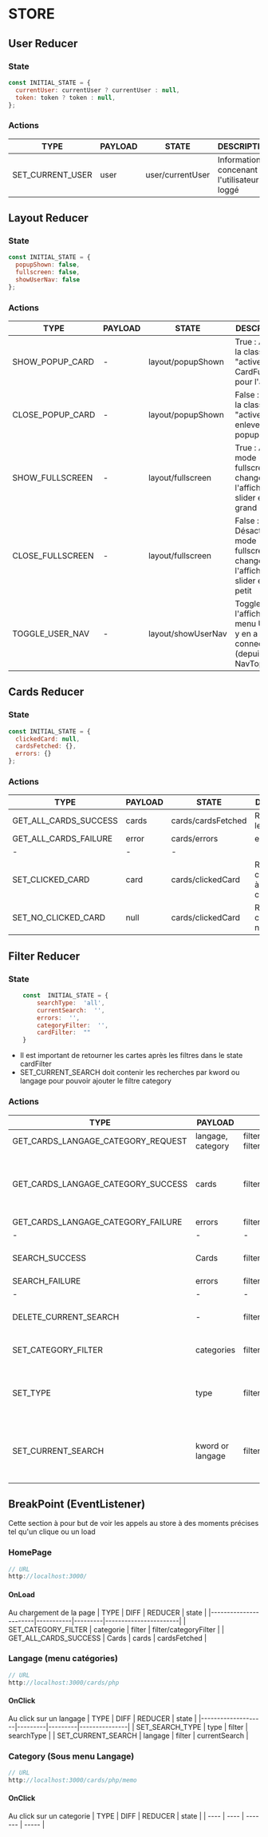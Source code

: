 

# STORE
## User Reducer
### State
```javascript
const INITIAL_STATE = {
  currentUser: currentUser ? currentUser : null,
  token: token ? token : null,
};
```
### Actions
| TYPE             | PAYLOAD | STATE            | DESCRIPTION                               |
|------------------|---------|------------------|-------------------------------------------|
| SET_CURRENT_USER | user    | user/currentUser | Information concenant l'utilisateur loggé |




## Layout Reducer
### State
```javascript
const INITIAL_STATE = {
  popupShown: false,
  fullscreen: false,
  showUserNav: false
};
```
### Actions
| TYPE             | PAYLOAD | STATE              | DESCRIPTION                                                                     |
|------------------|---------|--------------------|---------------------------------------------------------------------------------|
| SHOW_POPUP_CARD  | -       | layout/popupShown  | True : Ajoute la classe "active" à CardFullPopup pour l'afficher                |
| CLOSE_POPUP_CARD | -       | layout/popupShown  | False : Enlève la classe "active" pour enlever la popup                         |
| SHOW_FULLSCREEN  | -       | layout/fullscreen  | True : Active mode fullscreen et change l'affichage du slider en grand          |
| CLOSE_FULLSCREEN | -       | layout/fullscreen  | False : Désactive mode fullscreen et change l'affichage du slider en plus petit |
| TOGGLE_USER_NAV  | -       | layout/showUserNav | Toggle l'affichage du menu User s'il y en a un connecté (depuis NavTop)         |




## Cards Reducer
### State
```javascript
const INITIAL_STATE = {
  clickedCard: null,
  cardsFetched: {},
  errors: {}
};
```
### Actions
| TYPE                  | PAYLOAD | STATE              | DESCRIPTION                                    |
|-----------------------|---------|--------------------|------------------------------------------------|
| GET_ALL_CARDS_SUCCESS | cards   | cards/cardsFetched | Retour toutes les cards                        |
| GET_ALL_CARDS_FAILURE | error   | cards/errors       | errors                                         |
| -                     | -       | -                  |                                                |
| SET_CLICKED_CARD      | card    | cards/clickedCard  | Reçoit l'objet correspondant à la card cliquée |
| SET_NO_CLICKED_CARD   | null    | cards/clickedCard  | Repasse clickedCard à null                     |






## Filter Reducer
### State
```javascript
	const  INITIAL_STATE = {
		searchType:  'all',
		currentSearch:  '',
		errors:  '',
		categoryFilter:  '',
		cardFilter:  ""
	}
```
- Il est important de retourner les cartes après les filtres dans le state cardFilter
- SET_CURRENT_SEARCH doit contenir les recherches par kword ou langage pour pouvoir ajouter le filtre category
### Actions
| TYPE                               | PAYLOAD           | STATE                                       | DESCRIPTION                                                                  |
|------------------------------------|-------------------|---------------------------------------------|------------------------------------------------------------------------------|
| GET_CARDS_LANGAGE_CATEGORY_REQUEST | langage, category | filter/currentSearch, filter/categoryFilter | set langage et category                                                      |
| GET_CARDS_LANGAGE_CATEGORY_SUCCESS | cards             | filter/cardFilter                           | Return  de la liste des cartes par le back après l'ajout de filtre catégorie |
| GET_CARDS_LANGAGE_CATEGORY_FAILURE | errors            | filter/errors                               | errors                                                                       |
| -                                  | -                 | -                                           |                                                                              |
| SEARCH_SUCCESS                     | Cards             | filter/cardFilter                           | Retour des cartes après la recherche                                         |
| SEARCH_FAILURE                     | errors            | filter/errors                               | errors                                                                       |
| -                                  | -                 | -                                           | -                                                                            |
| DELETE_CURRENT_SEARCH              | -                 | filter/currentSearch                        | Passe currentSearch à vide                                                   |
| SET_CATEGORY_FILTER                | categories        | filter/categoryFilter                       | Applique la categorie voulu                                                  |
| SET_TYPE                           | type              | filter/searchType                           | Applique le type voulu (ALL, LANGAGE, SEARCH)                                |
| SET_CURRENT_SEARCH                 | kword  or langage | filter/currentSearch                        | Stock la valeur de la recherche et retour les cartes si elle trouve          |

## BreakPoint (EventListener)
Cette section à pour but de voir les appels au store à des moments précises tel qu'un clique ou un load

### HomePage
```javascript
// URL
http://localhost:3000/
```
#### OnLoad
Au chargement de la page
| TYPE                  | DIFF      | REDUCER | state                 |
|-----------------------|-----------|---------|-----------------------|
| SET_CATEGORY_FILTER   | categorie | filter  | filter/categoryFilter |
| GET_ALL_CARDS_SUCCESS | Cards     | cards   | cardsFetched          |


###  Langage (menu catégories)
```javascript
// URL
http://localhost:3000/cards/php
```
#### OnClick
Au click sur un langage
| TYPE               | DIFF    | REDUCER | state         |
|--------------------|---------|---------|---------------|
| SET_SEARCH_TYPE    | type    | filter  | searchType    |
| SET_CURRENT_SEARCH | langage | filter  | currentSearch |

###  Category (Sous menu Langage)
```javascript
// URL
http://localhost:3000/cards/php/memo
```
#### OnClick
Au click sur un categorie
| TYPE | DIFF | REDUCER | state |
| ---- | ---- | ------- | ----- |
